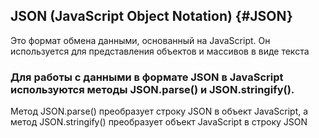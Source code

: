 ## JSON (JavaScript Object Notation) {#JSON}
Это формат обмена данными, основанный на JavaScript. 
Он используется для представления объектов и массивов в виде текста

### Для работы с данными в формате JSON в JavaScript используются методы JSON.parse() и JSON.stringify().
Метод JSON.parse() преобразует строку JSON в объект JavaScript,
а метод JSON.stringify() преобразует объект JavaScript в строку JSON